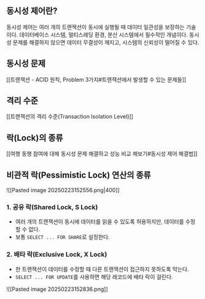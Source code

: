 ## 동시성 제어란?
동시성 제어는 여러 개의 트랜잭션이 동시에 실행될 때 데이터 일관성을 보장하는 기술이다. 
데이터베이스 시스템, 멀티스레딩 환경, 분산 시스템에서 필수적인 개념이다. 
동시성 문제를 해결하지 않으면 데이터 무결성이 깨지고, 시스템의 신뢰성이 떨어질 수 있다.


## 동시성 문제
[[트랜잭션 - ACID 원칙, Problem 3가지#트랜잭션에서 발생할 수 있는 문제들]]


## 격리 수준
[[트랜잭션의 격리 수준(Transaction Isolation Level)]]


## 락(Lock)의 종류
[[여행 동행 참여에 대해 동시성 문제 해결하고 성능 비교 해보기#동시성 제어 해결법]]


## 비관적 락(Pessimistic Lock) 연산의 종류
![[Pasted image 20250223152556.png|400]]
### 1. 공유 락(Shared Lock, S Lock)
- 여러 개의 트랜잭션이 동시에 데이터를 읽을 수 있도록 허용하지만, 데이터를 수정할 수 없다.
- 보통 `SELECT ... FOR SHARE`로 설정한다.

### 2. 배타 락(Exclusive Lock, X Lock)
- 한 트랜잭션이 데이터를 수정할 때 다른 트랜잭션이 접근하지 못하도록 막는다.
- `SELECT ... FOR UPDATE`를 사용하면 해당 레코드에 배타 락이 걸린다.

![[Pasted image 20250223152836.png]]